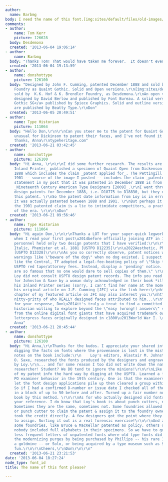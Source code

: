```yaml
---
author:
  name: Barbmg
body: I need the name of this font.[img:sites/default/files/old-images/back2_6159.jpg]
comments:
- author:
    name: Tom Kerr
    picture: 126628
  body: Desdemona
  created: '2013-06-04 19:06:14'
- author:
    name: Barbmg
  body: "Thanks Tom! That would have taken me forever.  It doesn't even ring a bell.\r\n"
  created: '2013-06-04 19:13:59'
- author:
    name: donshottype
    picture: 126100
  body: "Designed by John F. Cumming, patented December 1888 and sold by the Dickenson
    Foundry as Quaint Gothic. Solid and Open versions.\r\n[img:sites/default/files/old-images/QuaintOpenMetalType_3768.jpg]\r\nAlso
    sold by  K.K. Hof & K. Brendler Foundry, as Desdemona.\r\nAn open version <a href=\"http://www.fonts.com/font/font-bureau/desdemona\">Desdemona</a>
    designed by David Berlow and published by Font Bureau. A solid version <a href=\"http://www.myfonts.com/fonts/spiecegraphics/quaint-gothic-sg/\">Quaint
    Gothic SG</a> published by Spiece Graphics. Solid and outline versions of <a href=\"http://www.will-harris.com/store-h/desdemona.html\">Desdemona</a>
    are published by Beatty Type.\r\nDon"
  created: '2013-06-05 20:49:51'
- author:
    name: Type Historian
    picture: 111064
  body: "Hello Don,\r\n\r\nCan you steer me to the patent for Quaint Gothic? It was
    unusual for Dickinson to patent their faces, and I've not found it as uspto.com.\r\n\r\nMany
    thanks, Anna\r\ntypeheritage.com"
  created: '2013-06-21 03:42:45'
- author:
    name: donshottype
    picture: 126100
  body: "Hi Anna, \r\n\r\nI did some further research. The results are not encouraging.\r\n_The
    Inland Printer_ published a specimen of Quaint Open from Dickenson in December
    1888 which includes the claim _patent applied for_. The Pettingill catalog of
    1901 -- source of the image I posted -- includes the claim _patented_. \r\nThe
    statement in my post that it was patented in December 1888 is from Loy's book
    _Nineteenth Century American Type Designers [2009]_.\r\nI went through the online
    design patents for December 1888, i.e. D18775 to D18830, but they do not include
    this patent. \r\nSo the patent date information from Loy is in error.\r\nPerhaps
    it was actually patented between 1888 and 1901. \r\nBut perhaps it was not, and
    the 1901 patented claim is a lie to intimidate competitors, a practice by foundries
    of the era. \r\n\r\nDon"
  created: '2013-06-21 09:56:46'
- author:
    name: Type Historian
    picture: 111064
  body: "Hi again Don,\r\n\r\nThanks a LOT for your super-quick legwork! I was excited
    when I read your first post\u2014before officially joining ATF in 1982, Dickinson
    personnel held only two design patents that I have verified:\r\n\r\n\u2022Norman
    Italic, Phemister et al. 1881 [USTPO D12235]\r\n\u2022Aesthetic, Phinney 1882
    [USPTO D13328]\r\n\r\nAs you so correctly observe, patent notices were often \"toothless\"
    warnings like \"beware of the dog\" when no dog existed. I suspect that the Dickinson,
    like the Central, TF adopted a legal-fee-beating policy of \"Skip the [expensive!]
    USPTO red tape/attorney fees. Instead, display a 'pending' notice. Our designs
    are so famous that no one would dare to sell copies of them.\" \r\n____\r\n\r\nBTW
    Loy did not consult USPTO design patent records. The info you read was researched
    for Johnston & Saxe by a woman duly acknowledged in their book *illustrating*
    his Inland Printer series (sorry, I can't find her name at the moment). \r\n\r\nRead
    his original article on J.F. Cumming [JFC] via the link here:\r\nhttp://typeheritage.com/jfc/jfc-02/\r\n\r\nThis
    chapter of my featured article on JFC may also interest you:\r\nhttp://typeheritage.com/jfc/03-patents/\u2014the
    nitty-gritty of who REALLY designed faces attributed to him...\r\n\r\nThanks again
    for your response, Don\u2014it's truly a treat to find a committed fellow type
    historian willing to explore beyond the \"easy [wrong!] answers\" so readily available
    from the online digital font giants that have acquired trademark ownership of
    letterpress faces originally designed in c1800\u2013World War I. \r\n\r\nCheers,
    Anna"
  created: '2013-06-21 20:45:44'
- author:
    name: donshottype
    picture: 126100
  body: "Hi Anna,\r\nThanks for the kudos. I appreciate your shared interest in deep
    digging the facts on fonts where the provenance is lost in the mist of time.\r\nMy
    notes on the book include:\r\n    Loy's editors, Alastair M. Johnston & Stephen
    O. Saxe, researched the fonts produced by the designers and engravers profiled
    by Loy.\r\n... and for some reason I too did not write down the name of the actual
    researcher! Student? We DO tend to ignore the minions!\r\n\r\nLike you I got most
    of my patent info the hard way by digging at the USPTO. Learned a few quirks about
    PO examiner behavior in the 19th century. One is that the examiners sometimes
    let the font design applications pile up then cleared a group within a few days.
    So if I had a confirmed D-number or issue date I checked all of the D patents
    in a block of up to 50 before and after. Turned up a fair number not in Loy's
    book by this method. \r\n\r\nAs for who actually designed old fonts, I'll check
    your reference. I do know that Loy's book is about punch cutters, not designers.
    Sometimes they are the same, sometimes not. Some foundries allowed the designer
    or punch cutter to claim the patent & assign it to the foundry owner. Some owners
    took the credit directly. A few designers got the point where they did not have
    to assign. Sorting it out is a real forensic exercise!\r\n\r\nAnd as you note
    some foundries, like Bruce & MacKellar patented as policy, others did not. Almost
    nobody included full alphabets in their specimens. So we have to guess about the
    less frequent letters of unpatented fonts where old type fonts did not survive
    the modernizing purges by being purchased by Phillips -- his rare 1945 book is
    a goldmine -- or Solo, or being acquired by a type museum such as StBride or Hamilton.\r\n\r\nGreat
    fun.\r\n\r\nCheers,\r\nDon\r\n\r\n"
  created: '2013-06-21 23:21:53'
date: '2013-06-04 18:27:24'
node_type: font_id
title: The name of this font please?

---
```

